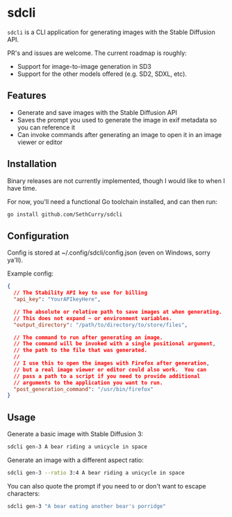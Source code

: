 # sdcli

`sdcli` is a CLI application for generating images with the Stable Diffusion API.

PR's and issues are welcome. The current roadmap is roughly:

- Support for image-to-image generation in SD3
- Support for the other models offered (e.g. SD2, SDXL, etc).

## Features

- Generate and save images with the Stable Diffusion API
- Saves the prompt you used to generate the image in exif metadata so you can reference it
- Can invoke commands after generating an image to open it in an image viewer or editor

## Installation

Binary releases are not currently implemented, though I would like to when I have time.

For now, you'll need a functional Go toolchain installed, and can then run:

```bash
go install github.com/SethCurry/sdcli
```

## Configuration

Config is stored at ~/.config/sdcli/config.json (even on Windows, sorry ya'll).

Example config:

```json
{
  // The Stability API key to use for billing
  "api_key": "YourAPIkeyHere",

  // The absolute or relative path to save images at when generating.
  // This does not expand ~ or environment variables.
  "output_directory": "/path/to/directory/to/store/files",

  // The command to run after generating an image.
  // The command will be invoked with a single positional argument,
  // the path to the file that was generated.
  //
  // I use this to open the images with Firefox after generation,
  // but a real image viewer or editor could also work.  You can
  // pass a path to a script if you need to provide additional
  // arguments to the application you want to run.
  "post_generation_command": "/usr/bin/firefox"
}
```

## Usage

Generate a basic image with Stable Diffusion 3:

```bash
sdcli gen-3 A bear riding a unicycle in space
```

Generate an image with a different aspect ratio:

```bash
sdcli gen-3 --ratio 3:4 A bear riding a unicycle in space
```

You can also quote the prompt if you need to or don't want to escape characters:

```bash
sdcli gen-3 "A bear eating another bear's porridge"
```
